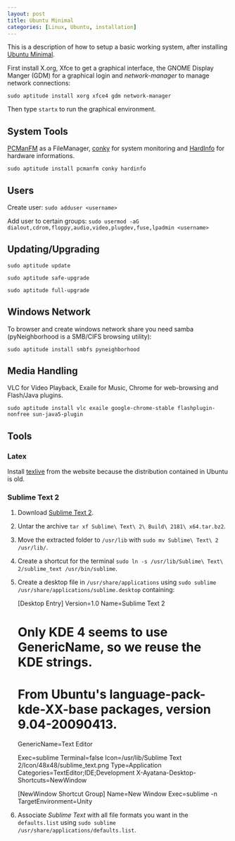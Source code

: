 ```yaml
---
layout: post
title: Ubuntu Minimal
categories: [Linux, Ubuntu, installation]
---
```


This is a description of how to setup a basic working system, after installing [Ubuntu Minimal](https://help.ubuntu.com/community/Installation/MinimalCD).

First install X.org, Xfce to get a graphical interface, the GNOME Display Manger (GDM) for a graphical login and _network-manager_ to manage network connections:

`sudo aptitude install xorg xfce4 gdm network-manager`

Then type `startx` to run the graphical environment.

## System Tools

[PCManFM](http://pcmanfm.sourceforge.net/) as a FileManager, [conky](http://conky.sourceforge.net/) for system monitoring and [HardInfo](http://hardinfo.berlios.de/) for hardware informations.

`sudo aptitude install pcmanfm conky hardinfo`

## Users

Create user:
`sudo adduser <username>`

Add user to certain groups:
`sudo usermod -aG dialout,cdrom,floppy,audio,video,plugdev,fuse,lpadmin <username>`

## Updating/Upgrading

`sudo aptitude update`

`sudo aptitude safe-upgrade`

`sudo aptitude full-upgrade`

## Windows Network

To browser and create windows network share you need samba (pyNeighborhood is a SMB/CIFS browsing utility):

`sudo aptitude install smbfs pyneighborhood`

## Media Handling

VLC for Video Playback, Exaile for Music, Chrome for web-browsing and Flash/Java plugins.

`sudo aptitude install vlc exaile google-chrome-stable flashplugin-nonfree sun-java5-plugin`

## Tools

### Latex

Install [texlive](http://www.tug.org/texlive/) from the website because the distribution contained in Ubuntu is old.

### Sublime Text 2

1. Download [Sublime Text 2](http://www.sublimetext.com/2).
2. Untar the archive `tar xf Sublime\ Text\ 2\ Build\ 2181\ x64.tar.bz2`.
3. Move the extracted folder to `/usr/lib` with `sudo mv Sublime\ Text\ 2 /usr/lib/`.
4. Create a shortcut for the terminal `sudo ln -s /usr/lib/Sublime\ Text\ 2/sublime_text /usr/bin/sublime`.
5. Create a desktop file in `/usr/share/applications` using `sudo sublime /usr/share/applications/sublime.desktop` containing:

    [Desktop Entry]
    Version=1.0
    Name=Sublime Text 2
    # Only KDE 4 seems to use GenericName, so we reuse the KDE strings.
    # From Ubuntu's language-pack-kde-XX-base packages, version 9.04-20090413.
    GenericName=Text Editor

    Exec=sublime
    Terminal=false
    Icon=/usr/lib/Sublime Text 2/Icon/48x48/sublime_text.png
    Type=Application
    Categories=TextEditor;IDE;Development
    X-Ayatana-Desktop-Shortcuts=NewWindow

    [NewWindow Shortcut Group]
    Name=New Window
    Exec=sublime -n
    TargetEnvironment=Unity

6. Associate _Sublime Text_ with all file formats you want in the `defaults.list` using `sudo sublime /usr/share/applications/defaults.list`.

